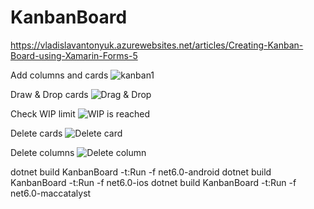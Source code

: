 # KanbanBoard

https://vladislavantonyuk.azurewebsites.net/articles/Creating-Kanban-Board-using-Xamarin-Forms-5

Add columns and cards
![kanban1](https://user-images.githubusercontent.com/33021114/109400008-ddc4bc00-794e-11eb-9909-58e6403b29e1.png)

Draw & Drop cards
![Drag & Drop](https://user-images.githubusercontent.com/33021114/109400009-de5d5280-794e-11eb-97a9-cc980dd74a93.png)

Check WIP limit
![WIP is reached](https://user-images.githubusercontent.com/33021114/109400010-de5d5280-794e-11eb-8600-643220c150d7.png)

Delete cards
![Delete card](https://user-images.githubusercontent.com/33021114/109400005-dc938f00-794e-11eb-8fce-3c8ac6f12502.png)

Delete columns
![Delete column](https://user-images.githubusercontent.com/33021114/109400007-ddc4bc00-794e-11eb-94a4-ebf858198c6d.png)

dotnet build KanbanBoard -t:Run -f net6.0-android
dotnet build KanbanBoard -t:Run -f net6.0-ios
dotnet build KanbanBoard -t:Run -f net6.0-maccatalyst

